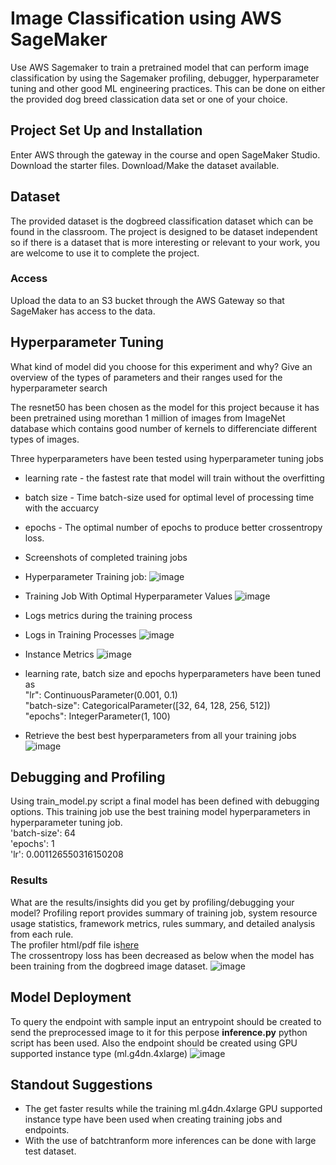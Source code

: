 # Image Classification using AWS SageMaker

Use AWS Sagemaker to train a pretrained model that can perform image classification by using the Sagemaker profiling, debugger, hyperparameter tuning and other good ML engineering practices. This can be done on either the provided dog breed classication data set or one of your choice.

## Project Set Up and Installation
Enter AWS through the gateway in the course and open SageMaker Studio. 
Download the starter files.
Download/Make the dataset available. 

## Dataset
The provided dataset is the dogbreed classification dataset which can be found in the classroom.
The project is designed to be dataset independent so if there is a dataset that is more interesting or relevant to your work, you are welcome to use it to complete the project.

### Access
Upload the data to an S3 bucket through the AWS Gateway so that SageMaker has access to the data. 

## Hyperparameter Tuning
What kind of model did you choose for this experiment and why? Give an overview of the types of parameters and their ranges used for the hyperparameter search

The resnet50 has been chosen as the model for this project because it has been pretrained using morethan 1 million of images from ImageNet database which contains good number of kernels to differenciate different types of images.

Three hyperparameters have been tested using hyperparameter tuning jobs
 - learning rate - the fastest rate that model will train without the overfitting
 - batch size - Time batch-size used for optimal level of processing time with the accuarcy
 - epochs - The optimal number of epochs to produce better crossentropy loss.

- Screenshots of completed training jobs
 - Hyperparameter Training job:
![image](https://user-images.githubusercontent.com/98076289/225024483-3238c4ea-3073-4158-87ab-a3bc371d136c.png)
 - Training Job With Optimal Hyperparameter Values
![image](https://user-images.githubusercontent.com/98076289/225025499-6794b3e6-c9f8-4cf8-8502-9f56e80f8035.png)

- Logs metrics during the training process
- Logs in Training Processes
![image](https://user-images.githubusercontent.com/98076289/225026512-4a3eb7be-26b4-4e85-9036-ed63920eebab.png)
- Instance Metrics
![image](https://user-images.githubusercontent.com/98076289/225027617-8fffbf33-b850-44d3-9165-1367742d76d6.png)

- learning rate, batch size and epochs hyperparameters have been tuned as  
"lr": ContinuousParameter(0.001, 0.1)  
"batch-size": CategoricalParameter([32, 64, 128, 256, 512])  
"epochs": IntegerParameter(1, 100)  

- Retrieve the best best hyperparameters from all your training jobs
![image](https://user-images.githubusercontent.com/98076289/225028831-f6e04025-4a54-41f4-a712-7283802628ab.png)


## Debugging and Profiling
Using train_model.py script a final model has been defined with debugging options. This training job use the best training model hyperparameters in hyperparameter tuning job.  
'batch-size': 64  
'epochs': 1  
 'lr': 0.001126550316150208    

### Results
What are the results/insights did you get by profiling/debugging your model?
Profiling report provides summary of training job, system resource usage statistics, framework metrics, rules summary, and detailed analysis from each rule.  
The profiler html/pdf file is[here](https://github.com/pubuduAeturnum/Udacity-ML-Scholarship-Project3/blob/main/ProfilerReport/profiler-output/profiler-report.html)  
The crossentropy loss has been decreased as below when the model has been training from the dogbreed image dataset.
![image](https://user-images.githubusercontent.com/98076289/225042403-a8d52534-0d9c-410d-a18b-f43e8d383540.png)



## Model Deployment
To query the endpoint with sample input an entrypoint should be created to send the preprocessed image to it for this perpose **inference.py** python script has been used. Also the endpoint should be created using GPU supported instance type (ml.g4dn.4xlarge)
![image](https://user-images.githubusercontent.com/98076289/225051149-c8eabab2-ce9d-43b0-9e84-899eb0b86485.png)



## Standout Suggestions
- The get faster results while the training ml.g4dn.4xlarge GPU supported instance type have been used when creating training jobs and endpoints.
- With the use of batchtranform more inferences can be done with large test dataset.
